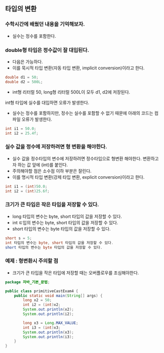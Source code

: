 ## 타입의 변환

### 수학시간에 배웠던 내용을 기억해보자.

- 실수는 정수를 포함한다.

### double형 타입은 정수값이 잘 대입된다.

- 다음은 가능하다.
- 이를 묵시적 타입 변환(자동 타입 변환, implicit conversion)이라고 한다.

```java
double d1 = 50;
double d2 = 500L;
```

- int형 리터럴 50, long형 리터럴 500L이 모두 d1, d2에 저장된다.

int형 타입에 실수를 대입하면 오류가 발생한다.

- 실수는 정수를 포함하지만, 정수는 실수를 포함할 수 없기 때문에 아래의 코드는 컴파일 오류가 발생한다.

```java
int i1 = 50.0;
int i2 = 25.4f;
```

### 실수 값을 정수에 저장하려면 형 변환을 해야한다.

- 실수 값을 정수타입의 변수에 저장하려면 정수타입으로 형변환 해야한다. 변환하고자 하는 값 앞에 (int)를 붙인다.
- 주의해야할 점은 소수점 이하 부분은 잘린다.
- 이를 명시적 타입 변환(강제 타입 변환, explicit conversion)이라고 한다.

```java
int i1 = (int)50.0;
int i2 = (int)25.6f;
```

### 크기가 큰 타입은 작은 타입을 저장할 수 있다.

- long 타입의 변수는 byte, short 타입의 값을 저장할 수 있다.
- int ㅌ입의 변수는 byte, short 타입의 값을 저장할 수 있다.
- short 타입의 변수는 byte 타입의 값을 저장할 수 있다.

```java
short s = 5;
int 타입의 변수는 byte, short 타입의 값을 저장할 수 있다.
short 타입의 변수는 byte 타입의 값을 저장할 수 있다.
```

### 예제  : 형변환시 주의할 점

- 크기가 큰 타입을 작은 타입에 저장할 때는 오버플로우를 조심해야한다.

```java
package 자바_기본_문법;

public class primitiveCastExam4 {
    public static void main(String[] args) {
        long x2 = 50;
        int i2 = (int)x2;
        System.out.println(x2);
        System.out.println(i2);

        long x3 = Long.MAX_VALUE;
        int i3 = (int)x3;
        System.out.println(x3);
        System.out.println(i3);
    }
}
```